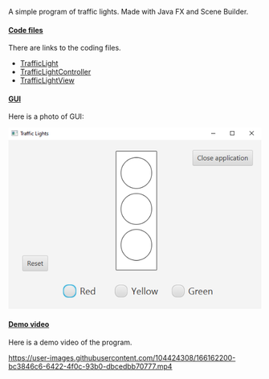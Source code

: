 A simple program of traffic lights. Made with Java FX and Scene Builder.

#### <ins>Code files</ins>

There are links to the coding files.
* [TrafficLight](Misc/TrafficLight.java)
* [TrafficLightController](Misc/TrafficLightController.java)
* [TrafficLightView](Misc/TrafficLightView.fxml)

#### <ins>GUI</ins>

Here is a photo of GUI:

![](Misc/Traffic_Light_GUI.PNG)

#### <ins>Demo video</ins>

Here is a demo video of the program.

https://user-images.githubusercontent.com/104424308/166162200-bc3846c6-6422-4f0c-93b0-dbcedbb70777.mp4
